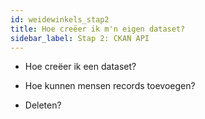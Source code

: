 ```yaml
---
id: weidewinkels_stap2
title: Hoe creëer ik m'n eigen dataset?
sidebar_label: Stap 2: CKAN API
---
```


- Hoe creëer ik een dataset?

- Hoe kunnen mensen records toevoegen?

- Deleten?

